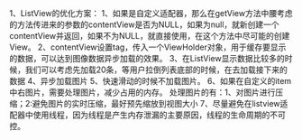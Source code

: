 1、ListView的优化方案：
   1、如果是自定义适配器，那么在getView方法中腰考虑的方法传进来的参数的contentView是否为NULL，如果为null，就新创建一个contentView并返回，如果不为NULL，就直接使用，在这个方法中尽可能的创建View。
   2、contentView设置tag，传入一个ViewHolder对象，用于缓存要显示的数据，可以达到图像数据异步加载的效果。
   3、在ListView显示数据比较多的时候，我们可以考虑先加载20条，等用户拉倒列表底部的时候，在去加载接下来的数据
   4、异步加载图片
   5、快速滑动的时候不加载图片。
   6、如果在自定义的item中右图片，需要处理图片，减少占用的内存。
      处理图片的有：1、对图片进行压缩；2:避免图片的实时压缩，最好预先缩放到视图大小
   7、尽量避免在listview适配器中使用线程，因为线程是产生内存泄漏的主要原因，线程的生命周期的不可控。